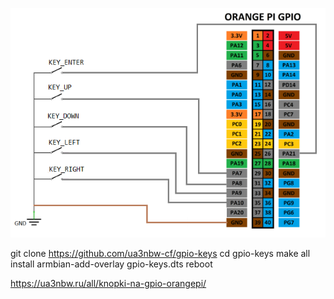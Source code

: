 ![Logo](images/gpioknopki.png)




git clone https://github.com/ua3nbw-cf/gpio-keys
cd gpio-keys
make all install
armbian-add-overlay gpio-keys.dts
reboot


https://ua3nbw.ru/all/knopki-na-gpio-orangepi/